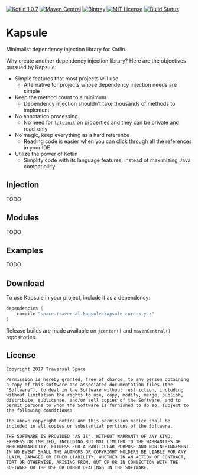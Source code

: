 [![Kotlin 1.0.7](https://img.shields.io/badge/Kotlin-1.0.7-blue.svg)](http://kotlinlang.org)
[![Maven Central](https://img.shields.io/maven-central/v/space.traversal.kapsule/kapsule-core.svg)](http://search.maven.org/#search%7Cga%7C1%7Cg%3A%22space.traversal.kapsule%22)
[![Bintray](https://img.shields.io/bintray/v/traversals/kapsule/kapsule-core.svg)](https://bintray.com/traversals/kapsule/kapsule-core)
[![MIT License](https://img.shields.io/github/license/traversals/kapsule.svg)](https://github.com/traversals/kapsule/blob/master/LICENSE)
[![Build Status](https://travis-ci.org/traversals/kapsule.svg?branch=master)](https://travis-ci.org/traversals/kapsule)

# Kapsule 

Minimalist dependency injection library for Kotlin.

Why create another dependency injection library? Here are the objectives pursued by Kapsule:

* Simple features that most projects will use
    - Alternative for projects whose dependency injection needs are simple
* Keep the method count to a minimum
    - Dependency injection shouldn't take thousands of methods to implement
* No annotation processing
    - No need for `lateinit` on properties and they can be private and read-only
* No magic, keep everything as a hard reference
    - Reading code is easier when you can click through all the references in your IDE
* Utilize the power of Kotlin
    - Simplify code with its language features, instead of maximizing Java compatibility
  
## Injection

TODO

## Modules

TODO

## Examples

TODO

## Download

To use Kapsule in your project, include it as a dependency:
  
```gradle
dependencies {
    compile "space.traversal.kapsule:kapsule-core:x.y.z"
}
```

Release builds are made available on `jcenter()` and `mavenCentral()` repositories.

## License

    Copyright 2017 Traversal Space
    
    Permission is hereby granted, free of charge, to any person obtaining a copy of this software and associated documentation files (the "Software"), to deal in the Software without restriction, including without limitation the rights to use, copy, modify, merge, publish, distribute, sublicense, and/or sell copies of the Software, and to permit persons to whom the Software is furnished to do so, subject to the following conditions:
    
    The above copyright notice and this permission notice shall be included in all copies or substantial portions of the Software.
    
    THE SOFTWARE IS PROVIDED "AS IS", WITHOUT WARRANTY OF ANY KIND, EXPRESS OR IMPLIED, INCLUDING BUT NOT LIMITED TO THE WARRANTIES OF MERCHANTABILITY, FITNESS FOR A PARTICULAR PURPOSE AND NONINFRINGEMENT. IN NO EVENT SHALL THE AUTHORS OR COPYRIGHT HOLDERS BE LIABLE FOR ANY CLAIM, DAMAGES OR OTHER LIABILITY, WHETHER IN AN ACTION OF CONTRACT, TORT OR OTHERWISE, ARISING FROM, OUT OF OR IN CONNECTION WITH THE SOFTWARE OR THE USE OR OTHER DEALINGS IN THE SOFTWARE.
